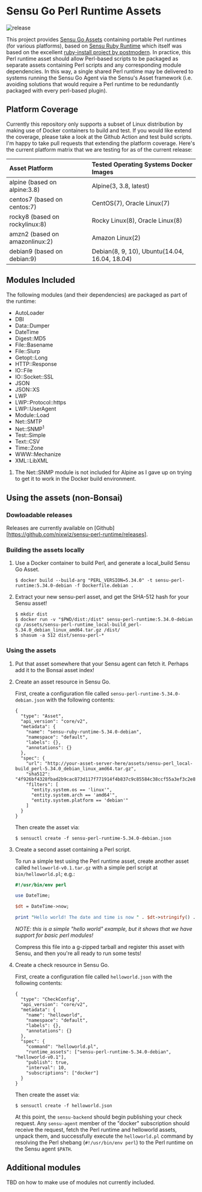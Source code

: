# Sensu Go Perl Runtime Assets
![release](https://github.com/nixwiz/sensu-go-fatigue-check-filter/workflows/release/badge.svg)

This project provides [Sensu Go Assets][sensu-assets] containing portable Perl
runtimes (for various platforms), based on [Sensu Ruby Runtime][sensu-ruby-runtime]
which itself was based on the excellent [ruby-install project
by postmodern][ruby-install]. In practice, this Perl runtime asset should allow
Perl-based scripts to be packaged as separate assets containing Perl scripts and
any corresponding module dependencies. In this way, a single shared Perl runtime
may be delivered to systems running the Sensu Go Agent via the Sensu's Asset framework
(i.e. avoiding solutions that would require a Perl runtime to be redundantly
packaged with every perl-based plugin).

[sensu-assets]: https://docs.sensu.io/sensu-go/latest/reference/assets/
[sensu-ruby-runtime]: https://github.com/sensu/sensu-ruby-runtime
[ruby-install]: https://github.com/postmodern/ruby-install

## Platform Coverage

Currently this repository only supports a subset of Linux distribution by making
use of Docker containers to build and test.  If you would like extend the coverage,
please take a look at the Github Action and test build scripts. I'm happy
to take pull requests that extending the platform coverage.  Here's the current
platform matrix that we are testing for as of the current release:

| Asset Platform                    | Tested Operating Systems Docker Images        |
|:----------------------------------|:----------------------------------------------|
|  alpine  (based on alpine:3.8)    | Alpine(3, 3.8, latest)                        |
|  centos7 (based on centos:7)      | CentOS(7), Oracle Linux(7)                    |
|  rocky8  (based on rockylinux:8)  | Rocky Linux(8), Oracle Linux(8)               |
|  amzn2   (based on amazonlinux:2) | Amazon Linux(2)                               |
|  debian9 (based on debian:9)      | Debian(8, 9, 10), Ubuntu(14.04, 16.04, 18.04) |

## Modules Included

The following modules (and their dependencies) are packaged as part of the runtime:
* AutoLoader
* DBI
* Data::Dumper
* DateTime
* Digest::MD5
* File::Basename
* File::Slurp
* Getopt::Long
* HTTP::Response
* IO::File
* IO::Socket::SSL
* JSON
* JSON::XS
* LWP
* LWP::Protocol::https
* LWP::UserAgent
* Module::Load
* Net::SMTP
* Net::SNMP<sup>1</sup>
* Test::Simple
* Text::CSV
* Time::Zone
* WWW::Mechanize
* XML::LibXML

1. The Net::SNMP module is not included for Alpine as I gave up on trying to get it to work in the Docker build environment.

## Using the assets (non-Bonsai)

### Dowloadable releases

Releases are currently available on [Github][https://github.com/nixwiz/sensu-perl-runtime/releases].

### Building the assets locally

1. Use a Docker container to build Perl, and generate a local_build Sensu Go Asset.

   ```
   $ docker build --build-arg "PERL_VERSION=5.34.0" -t sensu-perl-runtime:5.34.0-debian -f Dockerfile.debian .
   ```

2. Extract your new sensu-perl asset, and get the SHA-512 hash for your Sensu asset!

   ```
   $ mkdir dist
   $ docker run -v "$PWD/dist:/dist" sensu-perl-runtime:5.34.0-debian cp /assets/sensu-perl-runtime_local-build_perl-5.34.0_debian_linux_amd64.tar.gz /dist/
   $ shasum -a 512 dist/sensu-perl-*
   ```
### Using the assets

1. Put that asset somewhere that your Sensu agent can fetch it. Perhaps add it to the Bonsai asset index!

2. Create an asset resource in Sensu Go.

   First, create a configuration file called `sensu-perl-runtime-5.34.0-debian.json` with
   the following contents:

   ```
   {
     "type": "Asset",
     "api_version": "core/v2",
     "metadata": {
       "name": "sensu-ruby-runtime-5.34.0-debian",
       "namespace": "default",
       "labels": {},
       "annotations": {}
     },
     "spec": {
       "url": "http://your-asset-server-here/assets/sensu-perl_local-build_perl-5.34.0_debian_linux_amd64.tar.gz",
       "sha512": "4f926bf4328fbad2b9cac873d117f771914f4b837c9c85584c38ccf55a3ef3c2e8d154812246e5dda4a87450576b2c58ad9ab40c9e2edc31b288d066b195b21b",
       "filters": [
         "entity.system.os == 'linux'",
         "entity.system.arch == 'amd64'",
         "entity.system.platform == 'debian'"
       ]
     }
   }
   ```

   Then create the asset via:

   ```
   $ sensuctl create -f sensu-perl-runtime-5.34.0-debian.json
   ```

3. Create a second asset containing a Perl script.

   To run a simple test using the Perl runtime asset, create another asset
   called `helloworld-v0.1.tar.gz` with a simple perl script at
   `bin/helloworld.pl`; e.g.:

   ```perl
   #!/usr/bin/env perl

   use DateTime;

   $dt = DateTime->now;

   print "Hello world! The date and time is now " . $dt->stringify() . "\n";

   ```

   _NOTE: this is a simple "hello world" example, but it shows that we have
   support for basic perl modules!_

   Compress this file into a g-zipped tarball and register this asset with
   Sensu, and then you're all ready to run some tests!

4. Create a check resource in Sensu Go.

   First, create a configuration file called `helloworld.json` with
   the following contents:

   ```
   {
     "type": "CheckConfig",
     "api_version": "core/v2",
     "metadata": {
       "name": "helloworld",
       "namespace": "default",
       "labels": {},
       "annotations": {}
     },
     "spec": {
       "command": "helloworld.pl",
       "runtime_assets": ["sensu-perl-runtime-5.34.0-debian", "helloworld-v0.1"],
       "publish": true,
       "interval": 10,
       "subscriptions": ["docker"]
     }
   }
   ```

   Then create the asset via:

   ```
   $ sensuctl create -f helloworld.json
   ```

   At this point, the `sensu-backend` should begin publishing your check
   request. Any `sensu-agent` member of the "docker" subscription should
   receive the request, fetch the Perl runtime and helloworld assets,
   unpack them, and successfully execute the `helloworld.pl` command by
   resolving the Perl shebang (`#!/usr/bin/env perl`) to the Perl runtime
   on the Sensu agent `$PATH`.
   
## Additional modules

TBD on how to make use of modules not currently included.
